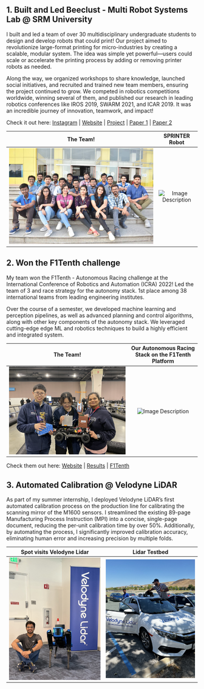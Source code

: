<!-- # Top 3 Things! -->

## 1. Built and Led Beeclust - Multi Robot Systems Lab @ SRM University
I built and led a team of over 30 multidisciplinary undergraduate students to design and develop robots that could print! Our project aimed to revolutionize large-format printing for micro-industries by creating a scalable, modular system. The idea was simple yet powerful—users could scale or accelerate the printing process by adding or removing printer robots as needed.

Along the way, we organized workshops to share knowledge, launched social initiatives, and recruited and trained new team members, ensuring the project continued to grow. We competed in robotics competitions worldwide, winning several of them, and published our research in leading robotics conferences like IROS 2019, SWARM 2021, and ICAR 2019. It was an incredible journey of innovation, teamwork, and impact!

Check it out here: [Instagram](http://instagram.com/beeclust.mrsl/) | [Website](http://beeclust-mrsl.github.io) | [Project](https://karpenet.github.io/sprinter.html) | [Paper 1](https://ieeexplore.ieee.org/document/8981621) | [Paper 2](https://arxiv.org/abs/2102.12026)


The Team!             |  SPRINTER Robot
:-------------------------:|:-------------------------:
![Image Description](img/bee-team.jpg)  |  ![Image Description](img/sprinter/bot-fire-test.gif)

## 2. Won the F1Tenth challenge
My team won the F1Tenth - Autonomous Racing challenge at the International Conference of Robotics and Automation (ICRA) 2022! Led the team of 3 and race strategy for the autonomy stack. 1st place among 38 international teams from leading engineering institutes.

Over the course of a semester, we developed machine learning and perception pipelines, as well as advanced planning and control algorithms, along with other key components of the autonomy stack. We leveraged cutting-edge edge ML and robotics techniques to build a highly efficient and integrated system.

The Team!             |  Our Autonomous Racing Stack on the F1Tenth Platform
:-------------------------:|:-------------------------:
![Image Description](img/f1-tenth/icra.png)  |  ![Image Description](img/f1-tenth/race3-fpv.gif)

Check them out here: [Website](https://karpenet.github.io/f1tenth.html) | [Results](https://icra2022-race.f1tenth.org/results.html) | [F1Tenth](https://f1tenth.org)

## 3. Automated Calibration @ Velodyne LiDAR
As part of my summer internship, I deployed Velodyne LiDAR’s first automated calibration process on the production line for calibrating the scanning mirror of the M1600 sensors. I streamlined the existing 89-page Manufacturing Process Instruction (MPI) into a concise, single-page document, reducing the per-unit calibration time by over 50%. Additionally, by automating the process, I significantly improved calibration accuracy, eliminating human error and increasing precision by multiple folds.

Spot visits Velodyne Lidar           |  Lidar Testbed
:-------------------------:|:-------------------------:
![Image Description](img/velodyne/vdyne-ked.jpg) | ![Image Description](img/velodyne/vdyne-car.jpg)
